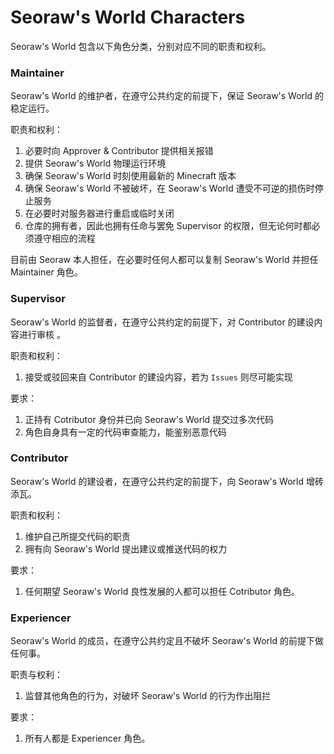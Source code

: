 # Seoraw's World Characters
Seoraw's World 包含以下角色分类，分别对应不同的职责和权利。

### Maintainer 
Seoraw's World 的维护者，在遵守公共约定的前提下，保证 Seoraw's World 的稳定运行。

职责和权利：
1. 必要时向 Approver & Contributor 提供相关报错
2. 提供 Seoraw's World 物理运行环境
3. 确保 Seoraw's World 时刻使用最新的 Minecraft 版本
4. 确保 Seoraw's World 不被破坏，在 Seoraw's World 遭受不可逆的损伤时停止服务
5. 在必要时对服务器进行重启或临时关闭
6. 仓库的拥有者，因此也拥有任命与罢免 Supervisor 的权限，但无论何时都必须遵守相应的流程

目前由 Seoraw 本人担任，在必要时任何人都可以复制 Seoraw's World 并担任 Maintainer 角色。

### Supervisor
Seoraw's World 的监督者，在遵守公共约定的前提下，对 Contributor 的建设内容进行审核 。

职责和权利：
1. 接受或驳回来自 Contributor 的建设内容，若为 `Issues` 则尽可能实现

要求：
1. 正持有 Cotributor 身份并已向 Seoraw's World 提交过多次代码
2. 角色自身具有一定的代码审查能力，能鉴别恶意代码

### Contributor
Seoraw's World 的建设者，在遵守公共约定的前提下，向 Seoraw's World 增砖添瓦。

职责和权利：
1. 维护自己所提交代码的职责
2. 拥有向 Seoraw's World 提出建议或推送代码的权力

要求：
1. 任何期望 Seoraw's World 良性发展的人都可以担任 Cotributor 角色。

### Experiencer
Seoraw's World 的成员，在遵守公共约定且不破坏 Seoraw's World 的前提下做任何事。

职责与权利：
1. 监督其他角色的行为，对破坏 Seoraw's World 的行为作出阻拦

要求：
1. 所有人都是 Experiencer 角色。
